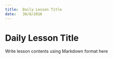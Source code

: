 ```yaml
---
title:  Daily Lesson Title
date:   30/8/2016
---
```


# Daily Lesson Title

Write lesson contents using Markdown format here